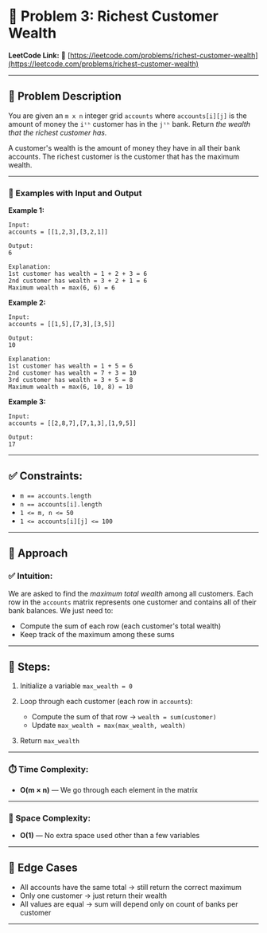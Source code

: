 # 🧠 Problem 3: Richest Customer Wealth

**LeetCode Link:**
🔗 [https://leetcode.com/problems/richest-customer-wealth](https://leetcode.com/problems/richest-customer-wealth)

---

## 🧩 Problem Description

You are given an `m x n` integer grid `accounts` where `accounts[i][j]` is the amount of money the `iᵗʰ` customer has in the `jᵗʰ` bank. Return *the wealth that the richest customer has.*

A customer's wealth is the amount of money they have in all their bank accounts. The richest customer is the customer that has the maximum wealth.

---

### 🧪 Examples with Input and Output

**Example 1:**

```
Input:
accounts = [[1,2,3],[3,2,1]]

Output:
6

Explanation:
1st customer has wealth = 1 + 2 + 3 = 6
2nd customer has wealth = 3 + 2 + 1 = 6
Maximum wealth = max(6, 6) = 6
```

**Example 2:**

```
Input:
accounts = [[1,5],[7,3],[3,5]]

Output:
10

Explanation:
1st customer has wealth = 1 + 5 = 6
2nd customer has wealth = 7 + 3 = 10
3rd customer has wealth = 3 + 5 = 8
Maximum wealth = max(6, 10, 8) = 10
```

**Example 3:**

```
Input:
accounts = [[2,8,7],[7,1,3],[1,9,5]]

Output:
17
```

---

## ✅ Constraints:

* `m == accounts.length`
* `n == accounts[i].length`
* `1 <= m, n <= 50`
* `1 <= accounts[i][j] <= 100`

---

## 🚀 Approach

### ✅ Intuition:

We are asked to find the *maximum total wealth* among all customers. Each row in the `accounts` matrix represents one customer and contains all of their bank balances. We just need to:

* Compute the sum of each row (each customer's total wealth)
* Keep track of the maximum among these sums

---

## 🦀 Steps:

1. Initialize a variable `max_wealth = 0`
2. Loop through each customer (each row in `accounts`):

   * Compute the sum of that row → `wealth = sum(customer)`
   * Update `max_wealth = max(max_wealth, wealth)`
3. Return `max_wealth`

---

### ⏱️ Time Complexity:

* **O(m × n)** — We go through each element in the matrix

---

### 🧠 Space Complexity:

* **O(1)** — No extra space used other than a few variables

---

## 🧠 Edge Cases

* All accounts have the same total → still return the correct maximum
* Only one customer → just return their wealth
* All values are equal → sum will depend only on count of banks per customer

---
